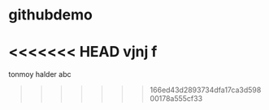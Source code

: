 # githubdemo
<<<<<<< HEAD
vjnj
f
=======
tonmoy halder
abc
>>>>>>> 166ed43d2893734dfa17ca3d59800178a555cf33
